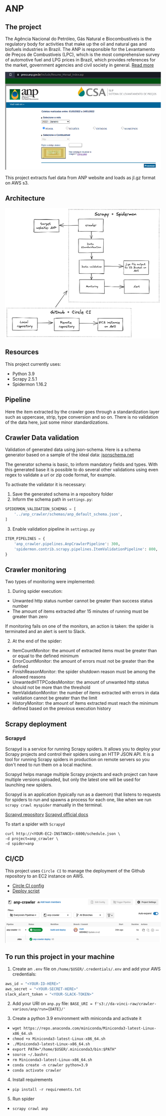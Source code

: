# ANP
## The project
The Agência Nacional do Petróleo, Gás Natural e Biocombustíveis is the regulatory body for activities that make up the oil and natural gas and biofuels industries in Brazil. The ANP is responsible for the Levantamento de Preços de Combustíveis (LPC), which is the most comprehensive survey of automotive fuel and LPG prices in Brazil, which provides references for the market, government agencies and civil society in general. [Read more](https://www.gov.br/anp/pt-br/assuntos/precos-e-defesa-da-concorrencia/precos/precos-revenda-e-de-distribuicao-combustiveis/levantamento-de-precos-de-combustiveis)

![anp-site](./docs/img/anp_site.png)

This project extracts fuel data from ANP website and loads as jl.gz format on AWS s3.

## Architecture

![project](/docs/img/anp_crawler_project.png)

## Resources
This project currently uses:
- Python 3.9
- Scrapy 2.5.1
- Spidermon 1.16.2

## Pipeline
Here the item extracted by the crawler goes through a standardization layer such as uppercase, strip, type conversion and so on. There is no validation of the data here, just some minor standardizations.

## Crawler Data validation
Validation of generated data using json-schema.
Here is a schema generator based on a sample of the ideal data: [jsonschema.net](https://www.jsonschema.net/home)

The generator schema is basic, to inform mandatory fields and types. With this generated base it is possible to do several other validations using even regex to validate a url or zip code format, for example.

To activate the validator it is necessary:
1. Save the generated schema in a repository folder
2. Inform the schema path in `settings.py`:
```python
SPIDERMON_VALIDATION_SCHEMAS = [
    '../anp_crawler/schemas/anp_default_schema.json',
]
```

3. Enable validation pipeline in `settings.py`
```python
ITEM_PIPELINES = {
    'anp_crawler.pipelines.AnpCrawlerPipeline': 300,
    'spidermon.contrib.scrapy.pipelines.ItemValidationPipeline': 800,
}
```

## Crawler monitoring
Two types of monitoring were implemented:
1. During spider execution:
- Unwanted http status number cannot be greater than success status number
- The amount of items extracted after 15 minutes of running must be greater than zero

If monitoring fails on one of the monitors, an action is taken: the spider is terminated and an alert is sent to Slack.

2. At the end of the spider:
- ItemCountMonitor: the amount of extracted items must be greater than or equal to the defined minimum
- ErrorCountMonitor: the amount of errors must not be greater than the defined
- FinishReasonMonitor: the spider shutdown reason must be among the allowed reasons
- UnwantedHTTPCodesMonitor: the amount of unwanted http status should not be more than the threshold
- ItemValidationMonitor: the number of items extracted with errors in data validation cannot be greater than the limit
- HistoryMonitor: the amount of items extracted must reach the minimum defined based on the previous execution history

## Scrapy deployment
### Scrapyd
Scrapyd is a service for running Scrapy spiders. It allows you to deploy your Scrapy projects and control their spiders using an HTTP JSON API. It is a tool for running Scrapy spiders in production on remote servers so you don't need to run them on a local machine.

Scrapyd helps manage multiple Scrapy projects and each project can have multiple versions uploaded, but only the latest one will be used for launching new spiders. 

Scrapyd is an application (typically run as a daemon) that listens to requests for spiders to run and spawns a process for each one, like when we run `scrapy crawl myspider` manually in the terminal. 

[Scrapyd repository](https://github.com/scrapy/scrapyd)
[Scrapyd official docs](https://scrapyd.readthedocs.io/en/stable/overview.html)

To start a spider with `Scrapyd`
```
curl http://<YOUR-EC2-INSTANCE>:6800/schedule.json \
-d project=anp_crawler \
-d spider=anp
```

## CI/CD
This project uses `Circle CI` to manage the deployment of the Github repository to an EC2 instance on AWS.
- [Circle CI config](.circleci/config.yml)
- [Deploy script](.deploy/deploy.sh)

![circle-ci](./docs/img/circle_ci_deploy.png)

## To run this project in your machine
1. Create an `.env` file  on `/home/$USER/.credentials/.env` and add your AWS credentials:
```python
aws_id = "<YOUR-ID-HERE>"
aws_secret = "<YOUR-SECRET-HERE>"
slack_alert_token = "<YOUR-SLACK-TOKEN>"
```

2. Add your URI on `anp.py` file:
`BASE_URI = f's3://da-vinci-raw/crawler-various/anp/run={DATE}/'`

3. Create a python 3.9 environment with miniconda and activate it
- `wget https://repo.anaconda.com/miniconda/Miniconda3-latest-Linux-x86_64.sh`
- `chmod +x Miniconda3-latest-Linux-x86_64.sh`
- `./Miniconda3-latest-Linux-x86_64.sh`
- `export PATH="/home/$USER/.miniconda3/bin:$PATH"`
- `source ~/.bashrc`
- `rm Miniconda3-latest-Linux-x86_64.sh`
- `conda create -n crawler python=3.9`
- `conda activate crawler`

4. Install requirements
- `pip install -r requirements.txt`

5. Run spider
- `scrapy crawl anp`